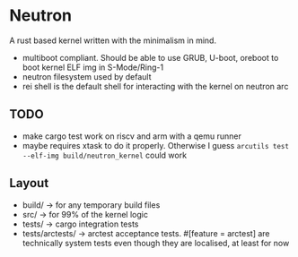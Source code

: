# Neutron

A rust based kernel written with the minimalism in mind.

- multiboot compliant. Should be able to use GRUB, U-boot, oreboot to boot kernel ELF img in S-Mode/Ring-1
- neutron filesystem used by default
- rei shell is the default shell for interacting with the kernel on neutron arc

## TODO

- make cargo test work on riscv and arm with a qemu runner
- maybe requires xtask to do it properly. Otherwise I guess `arcutils test --elf-img build/neutron_kernel` could work

## Layout

- build/ -> for any temporary build files
- src/ -> for 99% of the kernel logic
- tests/ -> cargo integration tests
- tests/arctests/ -> arctest acceptance tests. #[feature = arctest] are technically system tests even though they are localised, at least for now
